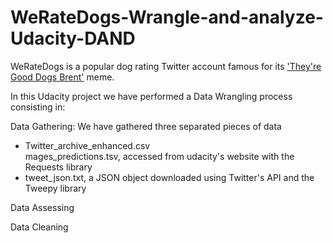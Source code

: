 # WeRateDogs-Wrangle-and-analyze-Udacity-DAND
WeRateDogs is a popular dog rating Twitter account famous for its ['They're Good Dogs Brent'](https://knowyourmeme.com/memes/theyre-good-dogs-brent) meme. 

In this Udacity project we have performed a Data Wrangling process consisting in:

Data Gathering:
We have gathered three separated pieces of data
<ul>
  <li>Twitter_archive_enhanced.csv</li
  <li>mages_predictions.tsv, accessed from udacity's website with the Requests library</li>
  <li>tweet_json.txt, a JSON object downloaded using Twitter's API and the Tweepy library</li>
</ul>


Data Assessing


Data Cleaning
